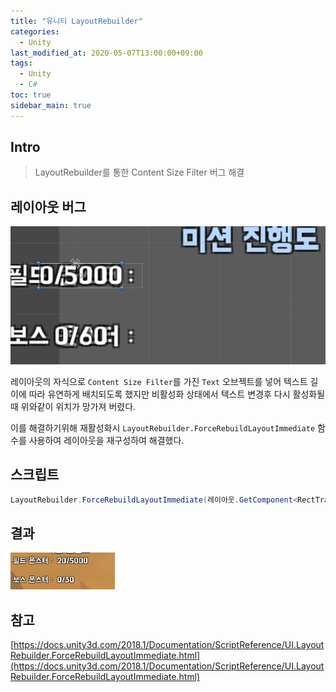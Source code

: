 ```yaml
---
title: "유니티 LayoutRebuilder"
categories: 
  - Unity
last_modified_at: 2020-05-07T13:00:00+09:00
tags: 
  - Unity 
  - C#
toc: true
sidebar_main: true
---
```


## Intro

> LayoutRebuilder를 통한 Content Size Filter 버그 해결 


## 레이아웃 버그

![1](https://github.com/lesslate/lesslate.github.io/blob/master/assets/img/Unity/layoutRebuilder/11.png?raw=true)

레이아웃의 자식으로 `Content Size Filter`를 가진 `Text` 오브젝트를 넣어 텍스트 길이에 따라 유연하게 배치되도록 했지만 
비활성화 상태에서 텍스트 변경후 다시 활성화될때 위와같이 위치가 망가져 버렸다.

이를 해결하기위해 재활성화시 `LayoutRebuilder.ForceRebuildLayoutImmediate` 함수를 사용하여 레이아웃을 재구성하여 해결했다.

## 스크립트

```c#
LayoutRebuilder.ForceRebuildLayoutImmediate(레이아웃.GetComponent<RectTransform>()); //레이아웃 refresh
```

## 결과

![2](https://github.com/lesslate/lesslate.github.io/blob/master/assets/img/Unity/layoutRebuilder/2.png?raw=true)


## 참고

[https://docs.unity3d.com/2018.1/Documentation/ScriptReference/UI.LayoutRebuilder.ForceRebuildLayoutImmediate.html](https://docs.unity3d.com/2018.1/Documentation/ScriptReference/UI.LayoutRebuilder.ForceRebuildLayoutImmediate.html)